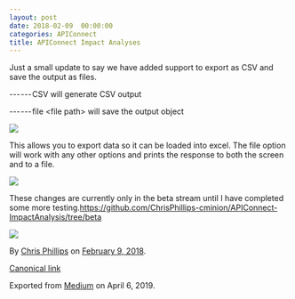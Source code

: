 ```yaml
---
layout: post
date: 2018-02-09  00:00:00
categories: APIConnect
title: APIConnect Impact Analyses
---
```



Just a small update to say we have added support to export as CSV and
save the output as files.

--- --- CSV will generate CSV output

--- --- file \<file path\> will save the output object



![](https://cdn-images-1.medium.com/max/2560/1*5yiFhO0Mf1F68L161rqxoA.png)



This allows you to export data so it can be loaded into excel. The file
option will work with any other options and prints the response to both
the screen and to a file.



![](https://cdn-images-1.medium.com/max/1200/1*tLOLOr-Lv78zWN3Q0iHr5A.png)



These changes are currently only in the beta stream until I have
completed some more
testing.<https://github.com/ChrisPhillips-cminion/APIConnect-ImpactAnalysis/tree/beta>

![](https://cdn-images-1.medium.com/max/800/1*bGH85zFq1_KNyZg3NF9AjA.png)





By [Chris Phillips](https://medium.com/@cminion) on
[February 9, 2018](https://medium.com/p/cc3bcb86f27a).

[Canonical
link](https://medium.com/@cminion/apiconnect-impact-analyses-cc3bcb86f27a)

Exported from [Medium](https://medium.com) on April 6, 2019.

